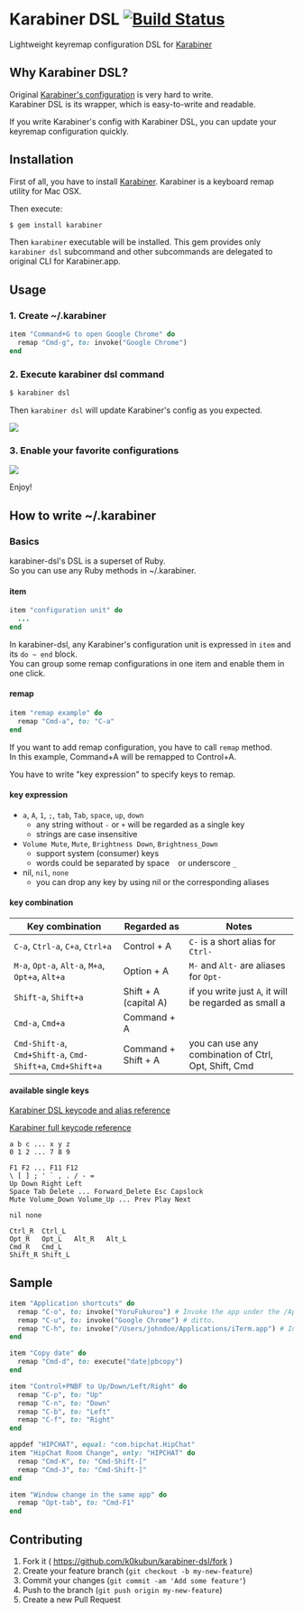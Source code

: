 # Karabiner DSL [![Build Status](https://travis-ci.org/k0kubun/karabiner-dsl.svg?branch=master)](https://travis-ci.org/k0kubun/karabiner-dsl)

Lightweight keyremap configuration DSL for [Karabiner](https://pqrs.org/osx/karabiner/index.html.en)

## Why Karabiner DSL?

Original [Karabiner's configuration](https://pqrs.org/osx/karabiner/xml.html.en) is very hard to write.  
Karabiner DSL is its wrapper, which is easy-to-write and readable.  
  
If you write Karabiner's config with Karabiner DSL, you can update your keyremap configuration quickly.

## Installation

First of all, you have to install [Karabiner](https://pqrs.org/osx/karabiner/index.html.en).
Karabiner is a keyboard remap utility for Mac OSX.  
  
Then execute:

```bash
$ gem install karabiner
```

Then `karabiner` executable will be installed.
This gem provides only `karabiner dsl` subcommand and other subcommands are delegated to original CLI for Karabiner.app.

## Usage
### 1. Create ~/.karabiner

```rb
item "Command+G to open Google Chrome" do
  remap "Cmd-g", to: invoke("Google Chrome")
end
```

### 2. Execute karabiner dsl command

```bash
$ karabiner dsl
```

Then `karabiner dsl` will update Karabiner's config as you expected.

![](https://raw.githubusercontent.com/k0kubun/karabiner-dsl/master/img/disabled.png)

### 3. Enable your favorite configurations

![](https://raw.githubusercontent.com/k0kubun/karabiner-dsl/master/img/enabled.png)

Enjoy!

## How to write ~/.karabiner
### Basics

karabiner-dsl's DSL is a superset of Ruby.  
So you can use any Ruby methods in ~/.karabiner.

#### item

```rb
item "configuration unit" do
  ...
end
```

In karabiner-dsl, any Karabiner's configuration unit is expressed in `item` and its `do ~ end` block.  
You can group some remap configurations in one item and enable them in one click.

#### remap

```rb
item "remap example" do
  remap "Cmd-a", to: "C-a"
end
```

If you want to add remap configuration, you have to call `remap` method.  
In this example, Command+A will be remapped to Control+A.  
  
You have to write "key expression" to specify keys to remap.

#### key expression

- `a`, `A`, `1`, `;`, `tab`, `Tab`, `space`, `up`, `down`
  - any string without `-` or `+` will be regarded as a single key
  - strings are case insensitive
- `Volume Mute`, `Mute`, `Brightness Down`, `Brightness_Down`
  - support system (consumer) keys
  - words could be separated by space ` ` or underscore `_`
- nil, `nil`, `none`
  - you can drop any key by using nil or the corresponding aliases

#### key combination

| Key combination                                            | Regarded as           | Notes  |
| ---------------------------------------------------------- | --------------------- | ------ |
| `C-a`, `Ctrl-a`, `C+a`, `Ctrl+a`                           | Control + A           | `C-` is a short alias for `Ctrl-` |
| `M-a`, `Opt-a`, `Alt-a`, `M+a`, `Opt+a`, `Alt+a`           | Option + A            | `M-` and `Alt-` are aliases for `Opt-` |
| `Shift-a`, `Shift+a`                                       | Shift + A (capital A) | if you write just `A`, it will be regarded as small a |
| `Cmd-a`, `Cmd+a`                                           | Command + A           |        |
| `Cmd-Shift-a`, `Cmd+Shift-a`, `Cmd-Shift+a`, `Cmd+Shift+a` | Command + Shift + A   | you can use any combination of Ctrl, Opt, Shift, Cmd |

#### available single keys

[Karabiner DSL keycode and alias reference](https://github.com/k0kubun/karabiner-dsl/blob/master/lib/karabiner/key.rb)

[Karabiner full keycode reference](https://pqrs.org/osx/karabiner/xml.html.en#keycode-list)

```
a b c ... x y z
0 1 2 ... 7 8 9

F1 F2 ... F11 F12
\ [ ] ; ' ` , . / - =
Up Down Right Left
Space Tab Delete ... Forward_Delete Esc Capslock
Mute Volume_Down Volume_Up ... Prev Play Next

nil none

Ctrl_R  Ctrl_L
Opt_R   Opt_L   Alt_R   Alt_L
Cmd_R   Cmd_L
Shift_R Shift_L
```

## Sample

```rb
item "Application shortcuts" do
  remap "C-o", to: invoke("YoruFukurou") # Invoke the app under the /Applications.
  remap "C-u", to: invoke("Google Chrome") # ditto.
  remap "C-h", to: invoke("/Users/johndoe/Applications/iTerm.app") # Invoke the app of the specified path.
end

item "Copy date" do
  remap "Cmd-d", to: execute("date|pbcopy")
end

item "Control+PNBF to Up/Down/Left/Right" do
  remap "C-p", to: "Up"
  remap "C-n", to: "Down"
  remap "C-b", to: "Left"
  remap "C-f", to: "Right"
end

appdef "HIPCHAT", equal: "com.hipchat.HipChat"
item "HipChat Room Change", only: "HIPCHAT" do
  remap "Cmd-K", to: "Cmd-Shift-["
  remap "Cmd-J", to: "Cmd-Shift-]"
end

item "Window change in the same app" do
  remap "Opt-tab", to: "Cmd-F1"
end
```

## Contributing

1. Fork it ( https://github.com/k0kubun/karabiner-dsl/fork )
2. Create your feature branch (`git checkout -b my-new-feature`)
3. Commit your changes (`git commit -am 'Add some feature'`)
4. Push to the branch (`git push origin my-new-feature`)
5. Create a new Pull Request
